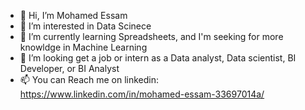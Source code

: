 - 👋 Hi, I’m Mohamed Essam
- 👀 I’m interested in Data Scinece 
- 🌱 I’m currently learning Spreadsheets, and I'm seeking for more knowldge in Machine Learning 
- 💞️ I’m looking get a job or intern as a Data analyst, Data scientist, BI Developer, or BI Analyst 
- 📫 You can Reach me on linkedin: https://www.linkedin.com/in/mohamed-essam-33697014a/


<!---
MohamedEssamov/MohamedEssamov is a ✨ special ✨ repository because its `README.md` (this file) appears on your GitHub profile.
You can click the Preview link to take a look at your changes.
--->
